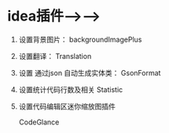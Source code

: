

# idea插件-->-->



1. 设置背景图片：
   backgroundImagePlus

2. 设置翻译：
   Translation

3. 设置 通过json 自动生成实体类：
   GsonFormat

4. 设置统计代码行数及相关
   Statistic

5. 设置代码编辑区迷你缩放图插件 

   CodeGlance

   

   

​        